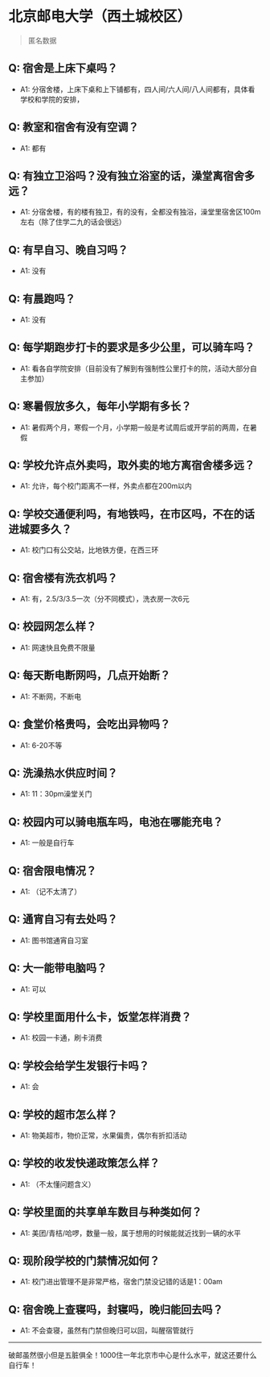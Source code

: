 # 北京邮电大学（西土城校区）
> 匿名数据
## Q: 宿舍是上床下桌吗？
- A1: 分宿舍楼，上床下桌和上下铺都有，四人间/六人间/八人间都有，具体看学校和学院的安排，
## Q: 教室和宿舍有没有空调？
- A1: 都有
## Q: 有独立卫浴吗？没有独立浴室的话，澡堂离宿舍多远？
- A1: 分宿舍楼，有的楼有独卫，有的没有，全都没有独浴，澡堂里宿舍区100m左右（除了住学二九的话会很远）
## Q: 有早自习、晚自习吗？
- A1: 没有
## Q: 有晨跑吗？
- A1: 没有
## Q: 每学期跑步打卡的要求是多少公里，可以骑车吗？
- A1: 看各自学院安排（目前没有了解到有强制性公里打卡的院，活动大部分自主参加）
## Q: 寒暑假放多久，每年小学期有多长？
- A1: 暑假两个月，寒假一个月，小学期一般是考试周后或开学前的两周，在暑假
## Q: 学校允许点外卖吗，取外卖的地方离宿舍楼多远？
- A1: 允许，每个校门距离不一样，外卖点都在200m以内
## Q: 学校交通便利吗，有地铁吗，在市区吗，不在的话进城要多久？
- A1: 校门口有公交站，比地铁方便，在西三环
## Q: 宿舍楼有洗衣机吗？
- A1: 有，2.5/3/3.5一次（分不同模式），洗衣房一次6元
## Q: 校园网怎么样？
- A1: 网速快且免费不限量
## Q: 每天断电断网吗，几点开始断？
- A1: 不断网，不断电
## Q: 食堂价格贵吗，会吃出异物吗？
- A1: 6-20不等
## Q: 洗澡热水供应时间？
- A1: 11：30pm澡堂关门
## Q: 校园内可以骑电瓶车吗，电池在哪能充电？
- A1: 一般是自行车
## Q: 宿舍限电情况？
- A1: （记不太清了）
## Q: 通宵自习有去处吗？
- A1: 图书馆通宵自习室
## Q: 大一能带电脑吗？
- A1: 可以
## Q: 学校里面用什么卡，饭堂怎样消费？
- A1: 校园一卡通，刷卡消费
## Q: 学校会给学生发银行卡吗？
- A1: 会
## Q: 学校的超市怎么样？
- A1: 物美超市，物价正常，水果偏贵，偶尔有折扣活动
## Q: 学校的收发快递政策怎么样？
- A1: （不太懂问题含义）
## Q: 学校里面的共享单车数目与种类如何？
- A1: 美团/青桔/哈啰，数量一般，属于想用的时候能就近找到一辆的水平
## Q: 现阶段学校的门禁情况如何？
- A1: 校门进出管理不是非常严格，宿舍门禁没记错的话是1：00am
## Q: 宿舍晚上查寝吗，封寝吗，晚归能回去吗？
- A1: 不会查寝，虽然有门禁但晚归可以回，叫醒宿管就行
***
破邮虽然很小但是五脏俱全！1000住一年北京市中心是什么水平，就这还要什么自行车！